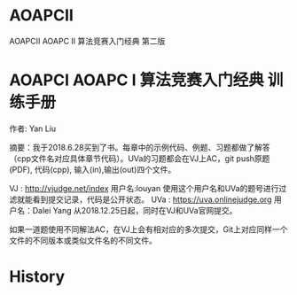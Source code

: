 # AOAPCII
AOAPCII AOAPC II 算法竞赛入门经典 第二版
# AOAPCI AOAPC I 算法竞赛入门经典 训练手册
作者: Yan Liu

摘要：我于2018.6.28买到了书。每章中的示例代码、例题、习题都做了解答（cpp文件名对应具体章节代码）。UVa的习题都会在VJ上AC，git push原题(PDF), 代码(cpp), 输入(in),输出(out)四个文件。

VJ : http://vjudge.net/index 用户名:louyan 使用这个用户名和UVa的题号进行过滤就能看到提交记录，代码是公开状态。 UVa : https://uva.onlinejudge.org 用户名：Dalei Yang 从2018.12.25日起，同时在VJ和UVa官网提交。

如果一道题使用不同解法AC，在VJ上会有相对应的多次提交，Git上对应同样一个文件的不同版本或类似文件名的不同文件。

# History
